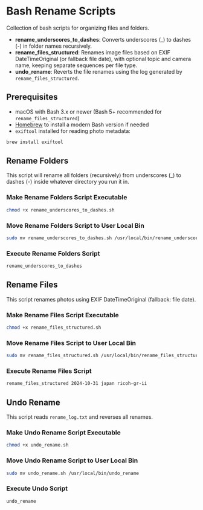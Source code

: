 # Bash Rename Scripts

Collection of bash scripts for organizing files and folders.

- **rename_underscores_to_dashes**: Converts underscores (\_) to dashes (-) in folder names recursively.
- **rename_files_structured**: Renames image files based on EXIF DateTimeOriginal (or fallback file date), with optional topic and camera name, keeping separate sequences per file type.
- **undo_rename**: Reverts the file renames using the log generated by `rename_files_structured`.

## Prerequisites

- macOS with Bash 3.x or newer (Bash 5+ recommended for `rename_files_structured`)
- [Homebrew](https://brew.sh/) to install a modern Bash version if needed
- `exiftool` installed for reading photo metadata:

```bash
brew install exiftool
```

## Rename Folders

This script will rename all folders (recursively) from underscores (\_) to dashes (-) inside whatever directory you run it in.

### Make Rename Folders Script Executable

```bash
chmod +x rename_underscores_to_dashes.sh
```

### Move Rename Folders Script to User Local Bin

```bash
sudo mv rename_underscores_to_dashes.sh /usr/local/bin/rename_underscores_to_dashes
```

### Execute Rename Folders Script

```bash
rename_underscores_to_dashes
```

## Rename Files

This script renames photos using EXIF DateTimeOriginal (fallback: file date).

### Make Rename Files Script Executable

```bash
chmod +x rename_files_structured.sh
```

### Move Rename Files Script to User Local Bin

```bash
sudo mv rename_files_structured.sh /usr/local/bin/rename_files_structured
```

### Execute Rename Files Script

```bash
rename_files_structured 2024-10-31 japan ricoh-gr-ii
```

## Undo Rename

This script reads `rename_log.txt` and reverses all renames.

### Make Undo Rename Script Executable

```bash
chmod +x undo_rename.sh
```

### Move Undo Rename Script to User Local Bin

```bash
sudo mv undo_rename.sh /usr/local/bin/undo_rename
```

### Execute Undo Script

```bash
undo_rename
```
